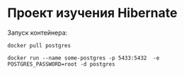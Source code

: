 # Проект изучения Hibernate

Запуск контейнера:

```shell
docker pull postgres

docker run --name some-postgres -p 5433:5432  -e POSTGRES_PASSWORD=root -d postgres
```